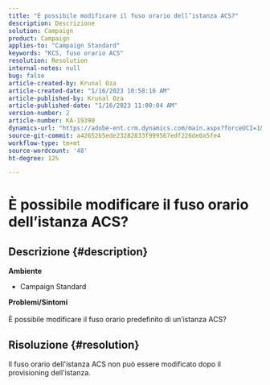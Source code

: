 ```yaml
---
title: "È possibile modificare il fuso orario dell’istanza ACS?"
description: Descrizione
solution: Campaign
product: Campaign
applies-to: "Campaign Standard"
keywords: "KCS, fuso orario ACS"
resolution: Resolution
internal-notes: null
bug: false
article-created-by: Krunal Oza
article-created-date: "1/16/2023 10:58:16 AM"
article-published-by: Krunal Oza
article-published-date: "1/16/2023 11:00:04 AM"
version-number: 2
article-number: KA-19390
dynamics-url: "https://adobe-ent.crm.dynamics.com/main.aspx?forceUCI=1&pagetype=entityrecord&etn=knowledgearticle&id=f8a0ffa7-8c95-ed11-aad1-6045bd006793"
source-git-commit: a42652b5ede23282833f999567edf226de0a5fe4
workflow-type: tm+mt
source-wordcount: '48'
ht-degree: 12%

---
```


# È possibile modificare il fuso orario dell’istanza ACS?

## Descrizione {#description}

<b>Ambiente</b>
- Campaign Standard



<b>Problemi/Sintomi</b><br><br>È possibile modificare il fuso orario predefinito di un’istanza ACS?<br>

## Risoluzione {#resolution}


Il fuso orario dell&#39;istanza ACS non può essere modificato dopo il provisioning dell&#39;istanza.
